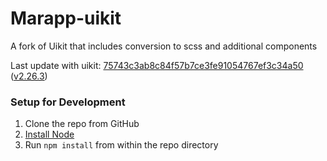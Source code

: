# Marapp-uikit

A fork of Uikit that includes conversion to scss and additional components

Last update with uikit: [75743c3ab8c84f57b7ce3fe91054767ef3c34a50](https://github.com/uikit/uikit/commit/75743c3ab8c84f57b7ce3fe91054767ef3c34a50) ([v2.26.3](https://github.com/uikit/uikit/releases/tag/v2.26.3))

### Setup for Development

1. Clone the repo from GitHub
2. [Install Node](https://nodejs.org/en/download/)
3. Run `npm install` from within the repo directory
